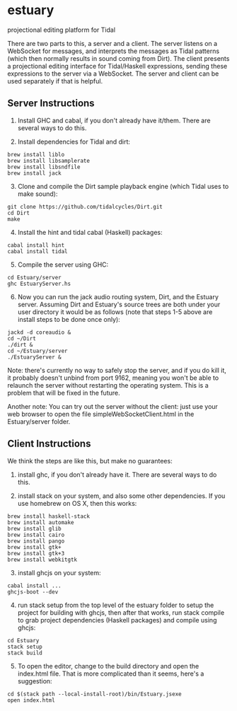 # estuary

projectional editing platform for Tidal

There are two parts to this, a server and a client. The server listens on a WebSocket for messages, and interprets the messages as Tidal patterns (which then normally results in sound coming from Dirt). The client presents a projectional editing interface for Tidal/Haskell expressions, sending these expressions to the server via a WebSocket. The server and client can be used separately if that is helpful.

## Server Instructions

1. Install GHC and cabal, if you don't already have it/them. There are several ways to do this.

2. Install dependencies for Tidal and dirt:
```
brew install liblo
brew install libsamplerate
brew install libsndfile
brew install jack
```

3. Clone and compile the Dirt sample playback engine (which Tidal uses to make sound):
```
git clone https://github.com/tidalcycles/Dirt.git
cd Dirt
make
```

4. Install the hint and tidal cabal (Haskell) packages:
```
cabal install hint
cabal install tidal
```

5. Compile the server using GHC:
```
cd Estuary/server
ghc EstuaryServer.hs
```

6. Now you can run the jack audio routing system, Dirt, and the Estuary server.  Assuming Dirt and Estuary's source trees are both under your user directory it would be as follows (note that steps 1-5 above are install steps to be done once only):
```
jackd -d coreaudio &
cd ~/Dirt
./dirt &
cd ~/Estuary/server
./EstuaryServer &
```

Note: there's currently no way to safely stop the server, and if you do kill it, it probably doesn't unbind from port 9162, meaning you won't be able to relaunch the server without restarting the operating system. This is a problem that will be fixed in the future.

Another note: You can try out the server without the client: just use your web browser to open the file simpleWebSocketClient.html in the Estuary/server folder.

## Client Instructions

We think the steps are like this, but make no guarantees:

1. install ghc, if you don't already have it. There are several ways to do this.

2. install stack on your system, and also some other dependencies. If you use homebrew on OS X, then this works:
```
brew install haskell-stack
brew install automake
brew install glib
brew install cairo
brew install pango
brew install gtk+
brew install gtk+3
brew install webkitgtk
```

3. install ghcjs on your system:
```
cabal install ...
ghcjs-boot --dev
```

4. run stack setup from the top level of the estuary folder to setup the project for building with ghcjs, then after that works, run stack compile to grab project dependencies (Haskell packages) and compile using ghcjs:
```
cd Estuary
stack setup
stack build
```

5. To open the editor, change to the build directory and open the index.html file. That is more complicated than it seems, here's a suggestion:
```
cd $(stack path --local-install-root)/bin/Estuary.jsexe
open index.html
```
